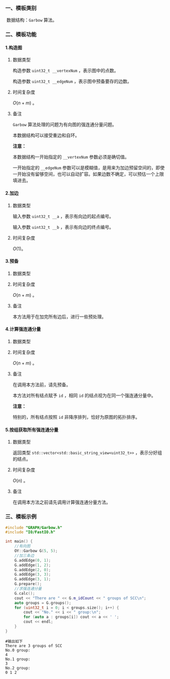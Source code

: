 ### 一、模板类别

​	数据结构：`Garbow` 算法。

### 二、模板功能

#### 1.构造图

1. 数据类型

   构造参数 `uint32_t __vertexNum`​ ，表示图中的点数。

   构造参数 `uint32_t __edgeNum` ，表示图中预备要存的边数。

2. 时间复杂度

   $O(n+m)$ 。

3. 备注

   `Garbow` 算法处理的问题为有向图的强连通分量问题。

   本数据结构可以接受重边和自环。
   
   **注意：**

   本数据结构一开始指定的 `__vertexNum` 参数必须是确切值。
   
   一开始指定的 `__edgeNum` 参数可以是模糊值，是用来为加边预留空间的，即使一开始没有留够空间，也可以自动扩容。如果边数不确定，可以预估一个上限填进去。

#### 2.加边

1. 数据类型

   输入参数 `uint32_t __a`​ ，表示有向边的起点编号。

   输入参数 `uint32_t __b` ，表示有向边的终点编号。

2. 时间复杂度

   $O(1)$。


#### 3.预备

1. 数据类型

2. 时间复杂度

   $O(n+m)$ 。

3. 备注

   本方法用于在加完所有边后，进行一些预处理。

#### 4.计算强连通分量

1. 数据类型

2. 时间复杂度

   $O(n+m)$ 。

3. 备注

   在调用本方法前，请先预备。
   
   本方法对所有结点赋予 `id` ，相同 `id` 的结点视为在同一个强连通分量中。
   
   **注意：**
   
   特别的，所有结点按照 `id` 非降序排列，恰好为原图的拓扑排序。


#### 5.按组获取所有强连通分量

1. 数据类型

   返回类型 `std::vector<std::basic_string_view<uint32_t>>` ，表示分好组的结点。

2. 时间复杂度

   $O(n)$ 。

3. 备注

   在调用本方法之前请先调用计算强连通分量方法。
   

### 三、模板示例

```c++
#include "GRAPH/Garbow.h"
#include "IO/FastIO.h"

int main() {
    //有向图
    OY::Garbow G(5, 5);
    //加三条边
    G.addEdge(0, 1);
    G.addEdge(1, 2);
    G.addEdge(2, 0);
    G.addEdge(3, 3);
    G.addEdge(3, 1);
    G.prepare();
    //求强连通分量
    G.calc();
    cout << "There are " << G.m_idCount << " groups of SCC\n";
    auto groups = G.groups();
    for (uint32_t i = 0; i < groups.size(); i++) {
        cout << "No." << i << " group:\n";
        for (auto a : groups[i]) cout << a << ' ';
        cout << endl;
    }
}
```

```
#输出如下
There are 3 groups of SCC
No.0 group:
4 
No.1 group:
3 
No.2 group:
0 1 2 

```

